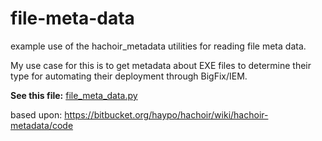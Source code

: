 # file-meta-data
example use of the hachoir_metadata utilities for reading file meta data.

My use case for this is to get metadata about EXE files to determine their type for automating their deployment through BigFix/IEM.

**See this file:** [file_meta_data.py](https://github.com/jgstew/file-meta-data/blob/master/file_meta_data.py)

based upon: https://bitbucket.org/haypo/hachoir/wiki/hachoir-metadata/code
